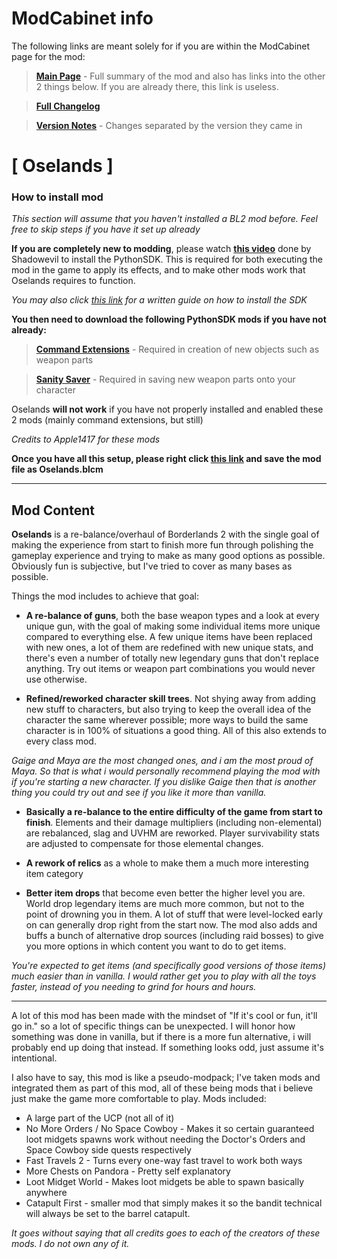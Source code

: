 # ModCabinet info

The following links are meant solely for if you are within the ModCabinet page for the mod:

> **[Main Page](https://github.com/BLCM/BLCMods/tree/master/Borderlands%202%20mods/osetor74/Oselands)** - Full summary of the mod and also has links into the other 2 things below. If you are already there, this link is useless.

> **[Full Changelog](https://github.com/BLCM/BLCMods/blob/master/Borderlands%202%20mods/osetor74/Oselands/OselandsChangelog.md)**

> **[Version Notes](https://github.com/BLCM/BLCMods/blob/master/Borderlands%202%20mods/osetor74/Oselands/OselandsVersionNotes.md)** - Changes separated by the version they came in




# [ Oselands ]

### How to install mod

*This section will assume that you haven't installed a BL2 mod before. Feel free to skip steps if you have it set up already*

**If you are completely new to modding**, please watch **[this video](https://www.youtube.com/watch?v=75NJ0G1sXmM)** done by Shadowevil to install the PythonSDK. This is required for both executing the mod in the game to apply its effects, and to make other mods work that Oselands requires to function.

*You may also click [this link](https://bl-sdk.github.io/) for a written guide on how to install the SDK*

**You then need to download the following PythonSDK mods if you have not already:**

> **[Command Extensions](https://bl-sdk.github.io/mods/CommandExtensions/)** - Required in creation of new objects such as weapon parts

> **[Sanity Saver](https://bl-sdk.github.io/mods/SanitySaver/)** - Required in saving new weapon parts onto your character

Oselands **will not work** if you have not properly installed and enabled these 2 mods (mainly command extensions, but still)

*Credits to Apple1417 for these mods*


**Once you have all this setup, please right click [this link](https://raw.githubusercontent.com/BLCM/BLCMods/master/Borderlands%202%20mods/osetor74/Oselands/Oselands.blcm) and save the mod file as Oselands.blcm**


---

## Mod Content


**Oselands** is a re-balance/overhaul of Borderlands 2 with the single goal of making the experience from start to finish more fun through polishing the gameplay experience and trying to make as many good options as possible. Obviously fun is subjective, but I've tried to cover as many bases as possible.



Things the mod includes to achieve that goal:


   - **A re-balance of guns**, both the base weapon types and a look at every unique gun, with the goal of making some individual items more unique compared to everything else. A few unique items have been replaced with new ones, a lot of them are redefined with new unique stats, and there's even a number of totally new legendary guns that don't replace anything. Try out items or weapon part combinations you would never use otherwise.


   - **Refined/reworked character skill trees**. Not shying away from adding new stuff to characters, but also trying to keep the overall idea of the character the same wherever possible; more ways to build the same character is in 100% of situations a good thing. All of this also extends to every class mod.

*Gaige and Maya are the most changed ones, and i am the most proud of Maya. So that is what i would personally recommend playing the mod with if you're starting a new character. If you dislike Gaige then that is another thing you could try out and see if you like it more than vanilla.*


   - **Basically a re-balance to the entire difficulty of the game from start to finish**. Elements and their damage multipliers (including non-elemental) are rebalanced, slag and UVHM are reworked. Player survivability stats are adjusted to compensate for those elemental changes.


   - **A rework of relics** as a whole to make them a much more interesting item category


   - **Better item drops** that become even better the higher level you are. World drop legendary items are much more common,
     but not to the point of drowning you in them. A lot of stuff that were level-locked early on can generally drop right from the start now.
     The mod also adds and buffs a bunch of alternative drop sources (including raid bosses) to give you more options in which content you want to do to get items.

*You're expected to get items (and specifically good versions of those items) much easier than in vanilla. I would rather get you to play with all the toys faster, instead of you needing to grind for hours and hours.*


---

A lot of this mod has been made with the mindset of "If it's cool or fun, it'll go in." so a lot of specific things can be unexpected. I will honor how something was done in vanilla, but if there is a more fun alternative, i will probably end up doing that instead. If something looks odd, just assume it's intentional.



I also have to say, this mod is like a pseudo-modpack; I've taken mods and integrated them as part of this mod, all of these being mods that i believe just make the game more comfortable to play.
Mods included:

  - A large part of the UCP (not all of it)
  - No More Orders / No Space Cowboy - Makes it so certain guaranteed loot midgets spawns work without needing the Doctor's Orders and Space Cowboy side quests respectively
  - Fast Travels 2 - Turns every one-way fast travel to work both ways
  - More Chests on Pandora - Pretty self explanatory
  - Loot Midget World - Makes loot midgets be able to spawn basically anywhere
  - Catapult First - smaller mod that simply makes it so the bandit technical will always be set to the barrel catapult.

*It goes without saying that all credits goes to each of the creators of these mods. I do not own any of it.*
